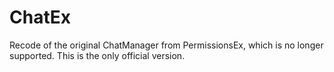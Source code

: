 ChatEx
================================
Recode of the original ChatManager from PermissionsEx, which is no longer supported.
This is the only official version. 
